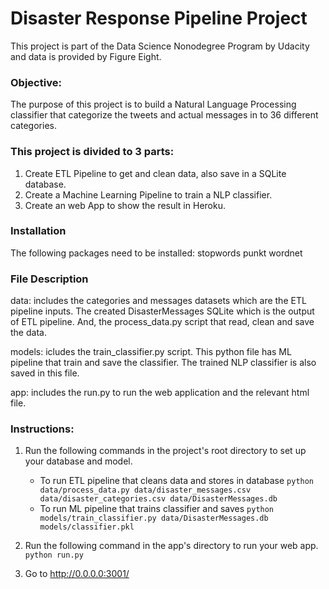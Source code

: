 
# Disaster Response Pipeline Project
This project is part of the Data Science Nonodegree Program by Udacity and data is provided by Figure Eight.

### Objective: 
The purpose of this project is to build a Natural Language Processing classifier that categorize the tweets and actual messages in to 36 different categories. 

### This project is divided to 3 parts:
1) Create ETL Pipeline to get and clean data, also save in a SQLite database. 
2) Create a Machine Learning Pipeline to train a NLP classifier. 
3) Create an web App to show the result in Heroku. 

### Installation 
The following packages need to be installed:
stopwords
punkt
wordnet

### File Description
data: includes the categories and messages datasets which are the ETL pipeline inputs. The created DisasterMessages SQLite which is the output of ETL pipeline. And, the process_data.py script that read, clean and save the data. 

models: icludes the train_classifier.py script. This python file has ML pipeline that train and save the classifier. The trained NLP classifier is also saved in this file.

app: includes the run.py to run the web application and the relevant html file.

### Instructions:
1. Run the following commands in the project's root directory to set up your database and model.

    - To run ETL pipeline that cleans data and stores in database
        `python data/process_data.py data/disaster_messages.csv data/disaster_categories.csv data/DisasterMessages.db`
    - To run ML pipeline that trains classifier and saves
        `python models/train_classifier.py data/DisasterMessages.db models/classifier.pkl`

2. Run the following command in the app's directory to run your web app.
    `python run.py`

3. Go to http://0.0.0.0:3001/

